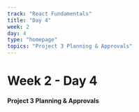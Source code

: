```yaml
---
track: "React Fundamentals"
title: "Day 4"
week: 2
day: 4
type: "homepage"
topics: "Project 3 Planning & Approvals"
---
```



# Week 2 - Day 4

#### Project 3 Planning & Approvals
